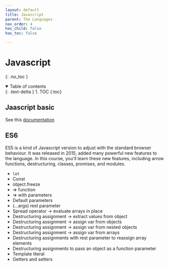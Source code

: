 ```yaml
---
layout: default
title: Javascript
parent: The Languages
nav_order: 4
has_child: false
has_toc: false

---
```


# Javascript
{: .no_toc }

<details open markdown="block">
  <summary>
    Table of contents
  </summary>
  {: .text-delta }
1. TOC
{:toc}
</details>

## Jaascript basic
See this [documentation](https://www.w3schools.com/js/)

## ES6

ES5 is a kind of Javascript version to adjust with the standard browser behaviour. It was released in 2015, added many powerful new features to the language. In this course, you'll learn these new features, including arrow functions, destructuring, classes, promises, and modules.

* `let`
* Const
* object.freeze
* => function
* => with parameters
* Default parameters
* (…args) rest parameter
* Spread operator -> evaluate arrays in place
* Destructuring assignment -> extract values from object
* Destructuring assignment -> assign var from objects
* Destructuring assignment -> assign var from nested objects
* Destructuring assignment -> assign var from  arrays
* Destructuring assignments with rest parameter to reassign array elements
* Destructuring assignments to pass an object as a function parameter
* Template literal
* Getters and setters


